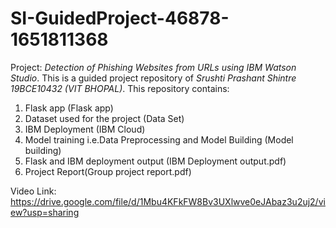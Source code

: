 # SI-GuidedProject-46878-1651811368
Project: *Detection of Phishing Websites from URLs using IBM Watson Studio*.
This is a guided project repository of *Srushti Prashant Shintre 19BCE10432 (VIT BHOPAL)*.
This repository contains:
  1. Flask app (Flask app)
  2. Dataset used for the project (Data Set)
  3. IBM Deployment (IBM Cloud)
  4. Model training i.e.Data Preprocessing and Model Building (Model building)
  5. Flask and IBM deployment output (IBM Deployment output.pdf)
  6. Project Report(Group project report.pdf)

Video Link: https://drive.google.com/file/d/1Mbu4KFkFW8Bv3UXlwve0eJAbaz3u2uj2/view?usp=sharing

